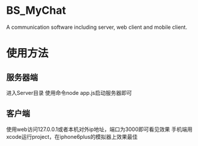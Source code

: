 # BS_MyChat
A communication software including server, web client and mobile client.

# 使用方法
## 服务器端
进入Server目录 使用命令node app.js启动服务器即可
## 客户端
使用web访问127.0.0.1或者本机对外ip地址，端口为3000即可看见效果
手机端用xcode运行project，在iphone6plus的模拟器上效果最佳 